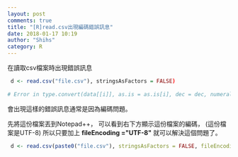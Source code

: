 ```yaml
---
layout: post
comments: true
title: "[R]read.csv出現編碼錯誤訊息"
date: 2018-01-17 10:19
author: "Shihs"
category: R
---
```


在讀取csv檔案時出現錯誤訊息
```R
 d <- read.csv("file.csv"), stringsAsFactors = FALSE)
 
# Error in type.convert(data[[i]], as.is = as.is[i], dec = dec, numerals = numerals,  : invalid multibyte string at '<e8><8a><b1>?<ae>'
```

會出現這樣的錯誤訊息通常是因為編碼問題。

先將這份檔案丟到Notepad++，
可以看到右下方顯示這份檔案的編碼，
(這份檔案是UTF-8)
所以只要加上
**fileEncoding ="UTF-8"**
就可以解決這個問題了。
```R
 d <- read.csv(paste0("file.csv"), stringsAsFactors = FALSE, fileEncoding ="UTF-8") 
```


